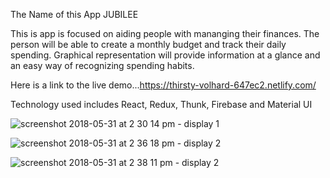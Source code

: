 The Name of this App JUBILEE

This is app is focused on aiding people with mananging their finances.  The person will
be able to create a monthly budget and track their daily spending.  Graphical representation 
will provide information at a glance and an easy way of recognizing spending habits.

Here is a link to the live demo...https://thirsty-volhard-647ec2.netlify.com/

Technology used includes React, Redux, Thunk, Firebase and Material UI

![screenshot 2018-05-31 at 2 30 14 pm - display 1](https://user-images.githubusercontent.com/4636095/40810144-c78d2082-64e1-11e8-86fd-6b092f2c61a7.png)

![screenshot 2018-05-31 at 2 36 18 pm - display 2](https://user-images.githubusercontent.com/4636095/40810641-435339a8-64e3-11e8-9b75-821c0d5d80ed.png)

![screenshot 2018-05-31 at 2 38 11 pm - display 2](https://user-images.githubusercontent.com/4636095/40810751-a2b97eb6-64e3-11e8-8003-303ff83934eb.png)
